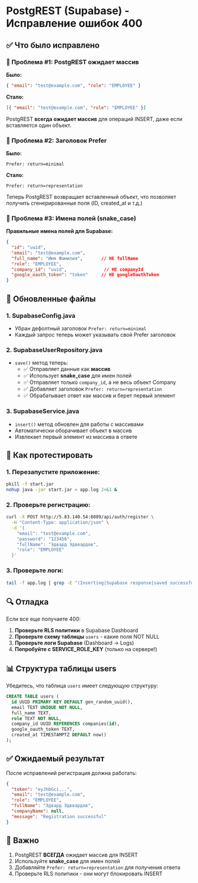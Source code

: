 # PostgREST (Supabase) - Исправление ошибок 400

## ✅ Что было исправлено

### 🔧 Проблема #1: PostgREST ожидает массив

**Было:**
```json
{ "email": "test@example.com", "role": "EMPLOYEE" }
```

**Стало:**
```json
[{ "email": "test@example.com", "role": "EMPLOYEE" }]
```

PostgREST **всегда ожидает массив** для операций INSERT, даже если вставляется один объект.

### 🔧 Проблема #2: Заголовок Prefer

**Было:**
```
Prefer: return=minimal
```

**Стало:**
```
Prefer: return=representation
```

Теперь PostgREST возвращает вставленный объект, что позволяет получить сгенерированные поля (ID, created_at и т.д.)

### 🔧 Проблема #3: Имена полей (snake_case)

**Правильные имена полей для Supabase:**
```json
{
  "id": "uuid",
  "email": "test@example.com",
  "full_name": "Имя Фамилия",       // НЕ fullName
  "role": "EMPLOYEE",
  "company_id": "uuid",              // НЕ companyId
  "google_oauth_token": "token"     // НЕ googleOauthToken
}
```

## 📝 Обновленные файлы

### 1. SupabaseConfig.java
- Убран дефолтный заголовок `Prefer: return=minimal`
- Каждый запрос теперь может указывать свой Prefer заголовок

### 2. SupabaseUserRepository.java
- `save()` метод теперь:
  - ✅ Отправляет данные как **массив**
  - ✅ Использует **snake_case** для имен полей
  - ✅ Отправляет только `company_id`, а не весь объект Company
  - ✅ Добавляет заголовок `Prefer: return=representation`
  - ✅ Обрабатывает ответ как массив и берет первый элемент

### 3. SupabaseService.java
- `insert()` метод обновлен для работы с массивами
- Автоматически оборачивает объект в массив
- Извлекает первый элемент из массива в ответе

## 🧪 Как протестировать

### 1. Перезапустите приложение:
```bash
pkill -f start.jar
nohup java -jar start.jar > app.log 2>&1 &
```

### 2. Проверьте регистрацию:
```bash
curl -X POST http://5.83.140.54:8089/api/auth/register \
  -H "Content-Type: application/json" \
  -d '{
    "email": "test@example.com",
    "password": "123456",
    "fullName": "Эдвард Эдввардов",
    "role": "EMPLOYEE"
  }'
```

### 3. Проверьте логи:
```bash
tail -f app.log | grep -E "(Inserting|Supabase response|saved successfully)"
```

## 🔍 Отладка

Если все еще получаете 400:

1. **Проверьте RLS политики** в Supabase Dashboard
2. **Проверьте схему таблицы** `users` - какие поля NOT NULL
3. **Проверьте логи Supabase** (Dashboard → Logs)
4. **Попробуйте с SERVICE_ROLE_KEY** (только на сервере!)

## 📊 Структура таблицы users

Убедитесь, что таблица `users` имеет следующую структуру:

```sql
CREATE TABLE users (
  id UUID PRIMARY KEY DEFAULT gen_random_uuid(),
  email TEXT UNIQUE NOT NULL,
  full_name TEXT,
  role TEXT NOT NULL,
  company_id UUID REFERENCES companies(id),
  google_oauth_token TEXT,
  created_at TIMESTAMPTZ DEFAULT now()
);
```

## ✅ Ожидаемый результат

После исправлений регистрация должна работать:
```json
{
  "token": "eyJhbGci...",
  "email": "test@example.com",
  "role": "EMPLOYEE",
  "fullName": "Эдвард Эдввардов",
  "companyName": null,
  "message": "Registration successful"
}
```

## 🎯 Важно

1. PostgREST **ВСЕГДА** ожидает массив для INSERT
2. Используйте **snake_case** для имен полей
3. Добавляйте `Prefer: return=representation` для получения ответа
4. Проверьте RLS политики - они могут блокировать INSERT

